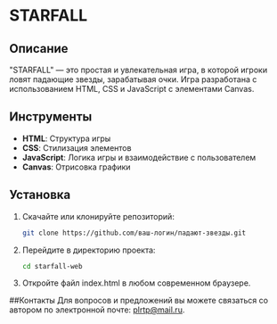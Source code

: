 # STARFALL

## Описание
"STARFALL" — это простая и увлекательная игра, в которой игроки ловят падающие звезды, зарабатывая очки. Игра разработана с использованием HTML, CSS и JavaScript с элементами Canvas.

## Инструменты
- **HTML**: Структура игры
- **CSS**: Стилизация элементов
- **JavaScript**: Логика игры и взаимодействие с пользователем
- **Canvas**: Отрисовка графики

## Установка
1. Скачайте или клонируйте репозиторий:
   ```bash
   git clone https://github.com/ваш-логин/падают-звезды.git
2. Перейдите в директорию проекта:
   ```bash
   cd starfall-web
3. Откройте файл index.html в любом современном браузере.

##Контакты
Для вопросов и предложений вы можете связаться со автором по электронной почте: plrtp@mail.ru.
